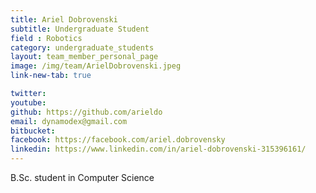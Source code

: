 ```yaml
---
title: Ariel Dobrovenski
subtitle: Undergraduate Student
field : Robotics
category: undergraduate_students
layout: team_member_personal_page
image: /img/team/ArielDobrovenski.jpeg
link-new-tab: true

twitter: 
youtube: 
github: https://github.com/arieldo
email: dynamodex@gmail.com
bitbucket: 
facebook: https://facebook.com/ariel.dobrovensky
linkedin: https://www.linkedin.com/in/ariel-dobrovenski-315396161/
---
```


B.Sc. student in Computer Science 



